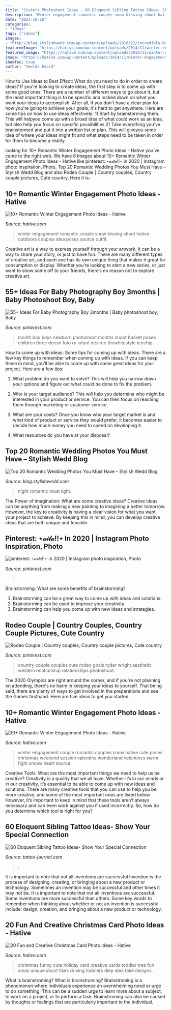 ```yaml
---
title: "Sisters Photoshoot Ideas - 60 Eloquent Sibling Tattoo Ideas- Show Your Special Connection"
description: "Winter engagement romantic couple snow kissing shoot hative outdoors couples idea poses source outfit"
date: "2023-10-26"
categories:
- "ideas"
tags: ["ideas"]
images:
- "http://blog.stylishwedd.com/wp-content/uploads/2016/12/Incredible-Night-Wedding-Photos-Ideas-You-Must-See.jpg"
featuredImage: "https://hative.com/wp-content/uploads/2014/11/winter-engagement-photo-ideas/16-winter-engagement-photo-ideas.jpg"
featured_image: "https://hative.com/wp-content/uploads/2014/11/winter-engagement-photo-ideas/16-winter-engagement-photo-ideas.jpg"
image: "https://hative.com/wp-content/uploads/2014/11/winter-engagement-photo-ideas/16-winter-engagement-photo-ideas.jpg"
ShowToc: true
author: "Imelda Emard"
---
```



How to Use Ideas to Best Effect: What do you need to do in order to create ideas?
If you're looking to create ideas, the first step is to come up with some good ones. There are a number of different ways to go about it, but the most important thing is to be specific and locked down on what you want your ideas to accomplish. After all, if you don't have a clear plan for how you're going to achieve your goals, it's hard to get anywhere. Here are some tips on how to use ideas effectively: 1) Start by brainstorming them. This will helpyou come up with a broad idea of what could work as an idea, but also help you focus on specific possibilities.2) Take everything you've brainstormed and put it into a written list or plan. This will giveyou some idea of where your ideas might fit and what steps need to be taken in order for them to become a reality.

	

		
looking for 10+ Romantic Winter Engagement Photo Ideas - Hative you've came to the right web. We have 8 Images about 10+ Romantic Winter Engagement Photo Ideas - Hative like pinterest: ⋆𝒶𝒾𝓁𝒶!!⋆ in 2020 | Instagram photo inspiration, Photo, Top 20 Romantic Wedding Photos You Must Have – Stylish Wedd Blog and also Rodeo Couple | Country couples, Country couple pictures, Cute country. Here it is:
		
    
## 10+ Romantic Winter Engagement Photo Ideas - Hative

<img loading=lazy src="https://hative.com/wp-content/uploads/2014/11/winter-engagement-photo-ideas/1-winter-engagement-photo-ideas.jpg" onerror="this.onerror=null;this.src='https://tse3.mm.bing.net/th?id=OIP.2UMxPygD4JpAX1mOnGW2CgHaLH&amp;pid=15.1';" alt="10+ Romantic Winter Engagement Photo Ideas - Hative">

_Source: hative.com_

>winter engagement romantic couple snow kissing shoot hative outdoors couples idea poses source outfit. 

	

Creative art is a way to express yourself through your artwork. It can be a way to share your story, or just to have fun. There are many different types of creative art, and each one has its own unique thing that makes it great for consumption or display. Whether you’re looking to start a new series, or just want to show some off to your friends, there’s no reason not to explore creative art.

    
## 55+ Ideas For Baby Photography Boy 3months | Baby Photoshoot Boy, Baby

<img loading=lazy src="https://i.pinimg.com/736x/d4/94/02/d49402532921353acf4f924e6f79040c.jpg" onerror="this.onerror=null;this.src='https://tse3.mm.bing.net/th?id=OIP.fCyKYj9ZSGDYBr_yiDe5lgAAAA&amp;pid=15.1';" alt="55+ Ideas For Baby Photography Boy 3months | Baby photoshoot boy, Baby">

_Source: pinterest.com_

>month boy boys newborn photoshoot months shoot basket poses children three doesn foto ru infant desiree thewhitestyle teechip. 

	

How to come up with ideas: Some tips for coming up with ideas.
There are a few key things to remember when coming up with ideas. If you can keep these in mind, you’ll be able to come up with some great ideas for your project. Here are a few tips:
1. What problem do you want to solve? This will help you narrow down your options and figure out what could be done to fix the problem.

2. Who is your target audience? This will help you determine who might be interested in your product or service. You can then focus on reaching them through marketing or customer service.

3. What are your costs? Once you know who your target market is and what kind of product or service they would prefer, it becomes easier to decide how much money you need to spend on developing it.

4. What resources do you have at your disposal?

    
## Top 20 Romantic Wedding Photos You Must Have – Stylish Wedd Blog

<img loading=lazy src="http://blog.stylishwedd.com/wp-content/uploads/2016/12/Incredible-Night-Wedding-Photos-Ideas-You-Must-See.jpg" onerror="this.onerror=null;this.src='https://tse1.mm.bing.net/th?id=OIP.YozKD3NQw8_L1UmgONwQIQHaKc&amp;pid=15.1';" alt="Top 20 Romantic Wedding Photos You Must Have – Stylish Wedd Blog">

_Source: blog.stylishwedd.com_

>night romantic must light. 

	

The Power of imagination: What are some creative ideas?
Creative ideas can be anything from making a new painting to imagining a better tomorrow. However, the key to creativity is having a clear vision for what you want your project to achieve. By keeping this in mind, you can develop creative ideas that are both unique and feasible.

    
## Pinterest: ⋆𝒶𝒾𝓁𝒶!!⋆ In 2020 | Instagram Photo Inspiration, Photo

<img loading=lazy src="https://i.pinimg.com/736x/21/23/0c/21230c3ac329182860e7626fa923bb00.jpg" onerror="this.onerror=null;this.src='https://tse2.mm.bing.net/th?id=OIP.ObO38EAhC-O1L6U_cvxtMAHaJ3&amp;pid=15.1';" alt="pinterest: ⋆𝒶𝒾𝓁𝒶!!⋆ in 2020 | Instagram photo inspiration, Photo">

_Source: pinterest.com_

>. 

	

Brainstorming: What are some benefits of brainstorming?
1. Brainstorming can be a great way to come up with ideas and solutions.
2. Brainstorming can be used to improve your creativity.
3. Brainstorming can help you come up with new ideas and strategies.

    
## Rodeo Couple | Country Couples, Country Couple Pictures, Cute Country

<img loading=lazy src="https://i.pinimg.com/736x/68/74/09/687409fa2aa8252327fb4047a6ad58fa.jpg" onerror="this.onerror=null;this.src='https://tse4.mm.bing.net/th?id=OIP.KkmRJdPwACN4ezw1kk5CyAHaLH&amp;pid=15.1';" alt="Rodeo Couple | Country couples, Country couple pictures, Cute country">

_Source: pinterest.com_

>country couple couples cute rodeo goals ryder wright aesthetic western relationship relationships photoshoot. 

	

The 2020 Olympics are right around the corner, and if you're not planning on attending, there's no harm in keeping your ideas to yourself. That being said, there are plenty of ways to get involved in the preparations and see the Games firsthand. Here are five ideas to get you started: 

    
## 10+ Romantic Winter Engagement Photo Ideas - Hative

<img loading=lazy src="https://hative.com/wp-content/uploads/2014/11/winter-engagement-photo-ideas/16-winter-engagement-photo-ideas.jpg" onerror="this.onerror=null;this.src='https://tse3.mm.bing.net/th?id=OIP.MKCA9lOTCLp5miUeHAtS6wHaLH&amp;pid=15.1';" alt="10+ Romantic Winter Engagement Photo Ideas - Hative">

_Source: hative.com_

>winter engagement couple romantic couples snow hative cute poses christmas weekend session valentine wonderland valentines warm fight snows heart source. 

	

Creative Tools: What are the most important things we need to help us be creative?
Creativity is a quality that we all have. Whether it’s in our minds or in our creativity, it’s essential to be able to come up with new ideas and solutions. There are many creative tools that you can use to help you be more creative, and some of the most important ones are listed below. However, it’s important to keep in mind that these tools aren’t always necessary and can even work against you if used incorrectly. So, how do you determine which tool is right for you?

    
## 60 Eloquent Sibling Tattoo Ideas- Show Your Special Connection

<img loading=lazy src="https://tattoo-journal.com/wp-content/uploads/2016/09/sibling-tattoo54.jpg" onerror="this.onerror=null;this.src='https://tse3.mm.bing.net/th?id=OIP.warNbPXxBbRHZeydA92X0AHaHa&amp;pid=15.1';" alt="60 Eloquent Sibling Tattoo Ideas- Show Your Special Connection">

_Source: tattoo-journal.com_

>. 

	

It is important to note that not all inventions are successful
Invention is the process of designing, creating, or bringing about a new product or technology. Sometimes an invention may be successful and other times it may not be. It is important to note that not all inventions are successful. 
Some inventions are more successful than others. Some key words to remember when thinking about whether or not an invention is successful include: design, creation, and bringing about a new product or technology.

    
## 20 Fun And Creative Christmas Card Photo Ideas - Hative

<img loading=lazy src="https://hative.com/wp-content/uploads/2014/11/christmas-card-photo-ideas/19-christmas-card-photo-ideas.jpg" onerror="this.onerror=null;this.src='https://tse3.mm.bing.net/th?id=OIP.oRaY5QY4AGzTNCpJzST8AQHaKD&amp;pid=15.1';" alt="20 Fun and Creative Christmas Card Photo Ideas - Hative">

_Source: hative.com_

>christmas funny cute holiday card creative cards toddler tree fun xmas unique shoot tikes driving toddlers diep idea take designs. 

	

What is brainstroming?
What is brainstroming? Brainstroming is a phenomenon where individuals experience an overwhelming need or urge to do something. This can be a sudden urge to learn more about a subject, to work on a project, or to perform a task. Brainstroming can also be caused by thoughts or feelings that are particularly important to the individual.

